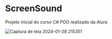 # ScreenSound
Projeto inicial do curso C# POO realizado da Alura

![Captura de tela 2024-01-28 215351](https://github.com/nicolasravgel/ScreenSound/assets/157310376/c6ba9be1-e525-49c3-9d0d-f844c92c30c2)
